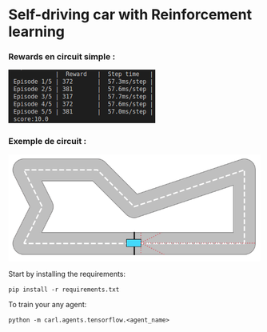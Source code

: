 # Self-driving car with Reinforcement learning

### Rewards en circuit simple :
![Rewards](images/rewards.png)

### Exemple de circuit :
![Carl racing](images/racing.gif)

Start by installing the requirements:
```
pip install -r requirements.txt
```

To train your any agent:
```
python -m carl.agents.tensorflow.<agent_name>
```

